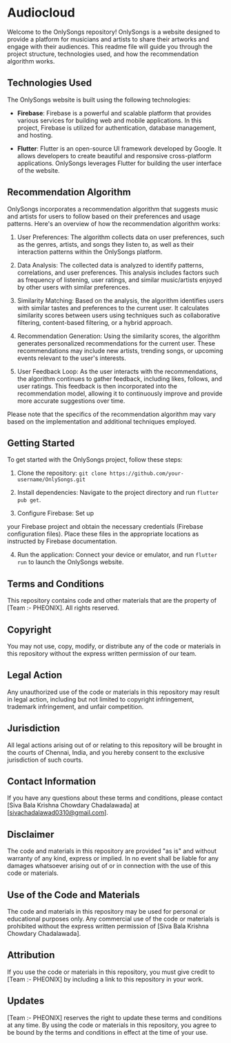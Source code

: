 # Audiocloud

Welcome to the OnlySongs repository! OnlySongs is a website designed to provide a platform for musicians and artists to share their artworks and engage with their audiences. This readme file will guide you through the project structure, technologies used, and how the recommendation algorithm works.

## Technologies Used

The OnlySongs website is built using the following technologies:

- **Firebase**: Firebase is a powerful and scalable platform that provides various services for building web and mobile applications. In this project, Firebase is utilized for authentication, database management, and hosting.

- **Flutter**: Flutter is an open-source UI framework developed by Google. It allows developers to create beautiful and responsive cross-platform applications. OnlySongs leverages Flutter for building the user interface of the website.

## Recommendation Algorithm

OnlySongs incorporates a recommendation algorithm that suggests music and artists for users to follow based on their preferences and usage patterns. Here's an overview of how the recommendation algorithm works:

1. User Preferences: The algorithm collects data on user preferences, such as the genres, artists, and songs they listen to, as well as their interaction patterns within the OnlySongs platform.

2. Data Analysis: The collected data is analyzed to identify patterns, correlations, and user preferences. This analysis includes factors such as frequency of listening, user ratings, and similar music/artists enjoyed by other users with similar preferences.

3. Similarity Matching: Based on the analysis, the algorithm identifies users with similar tastes and preferences to the current user. It calculates similarity scores between users using techniques such as collaborative filtering, content-based filtering, or a hybrid approach.

4. Recommendation Generation: Using the similarity scores, the algorithm generates personalized recommendations for the current user. These recommendations may include new artists, trending songs, or upcoming events relevant to the user's interests.

5. User Feedback Loop: As the user interacts with the recommendations, the algorithm continues to gather feedback, including likes, follows, and user ratings. This feedback is then incorporated into the recommendation model, allowing it to continuously improve and provide more accurate suggestions over time.

Please note that the specifics of the recommendation algorithm may vary based on the implementation and additional techniques employed.

## Getting Started

To get started with the OnlySongs project, follow these steps:

1. Clone the repository: `git clone https://github.com/your-username/OnlySongs.git`

2. Install dependencies: Navigate to the project directory and run `flutter pub get`.

3. Configure Firebase: Set up

 your Firebase project and obtain the necessary credentials (Firebase configuration files). Place these files in the appropriate locations as instructed by Firebase documentation.

4. Run the application: Connect your device or emulator, and run `flutter run` to launch the OnlySongs website.
   

## Terms and Conditions

This repository contains code and other materials that are the property of [Team :- PHEONIX]. All rights reserved.

## Copyright

You may not use, copy, modify, or distribute any of the code or materials in this repository without the express written permission of our team.

## Legal Action

Any unauthorized use of the code or materials in this repository may result in legal action, including but not limited to copyright infringement, trademark infringement, and unfair competition.

## Jurisdiction

All legal actions arising out of or relating to this repository will be brought in the courts of Chennai, India, and you hereby consent to the exclusive jurisdiction of such courts.

## Contact Information

If you have any questions about these terms and conditions, please contact [Siva Bala Krishna Chowdary Chadalawada] at [sivachadalawad0310@gmail.com]. 

## Disclaimer

The code and materials in this repository are provided "as is" and without warranty of any kind, express or implied. In no event shall be liable for any damages whatsoever arising out of or in connection with the use of this code or materials. 

## Use of the Code and Materials

The code and materials in this repository may be used for personal or educational purposes only. Any commercial use of the code or materials is prohibited without the express written permission of [Siva Bala Krishna Chowdary Chadalawada]. 

## Attribution

If you use the code or materials in this repository, you must give credit to [Team :- PHEONIX] by including a link to this repository in your work. 

## Updates

[Team :- PHEONIX] reserves the right to update these terms and conditions at any time. By using the code or materials in this repository, you agree to be bound by the terms and conditions in effect at the time of your use.
